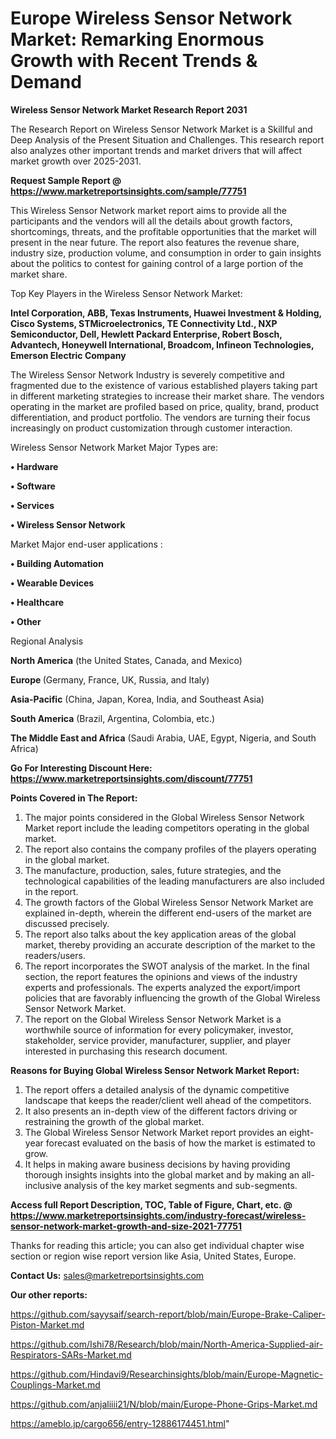  # Europe Wireless Sensor Network Market: Remarking Enormous Growth with Recent Trends & Demand

<strong>Wireless Sensor Network Market Research Report 2031</strong>

The Research Report on Wireless Sensor Network Market is a Skillful and Deep Analysis of the Present Situation and Challenges. This research report also analyzes other important trends and market drivers that will affect market growth over 2025-2031.

<strong>Request Sample Report @ <a href=https://www.marketreportsinsights.com/sample/77751>https://www.marketreportsinsights.com/sample/77751</a></strong>

This Wireless Sensor Network market report aims to provide all the participants and the vendors will all the details about growth factors, shortcomings, threats, and the profitable opportunities that the market will present in the near future. The report also features the revenue share, industry size, production volume, and consumption in order to gain insights about the politics to contest for gaining control of a large portion of the market share.

Top Key Players in the Wireless Sensor Network Market:

<strong>Intel Corporation, ABB, Texas Instruments, Huawei Investment & Holding, Cisco Systems, STMicroelectronics, TE Connectivity Ltd., NXP Semiconductor, Dell, Hewlett Packard Enterprise, Robert Bosch, Advantech, Honeywell International, Broadcom, Infineon Technologies, Emerson Electric Company</strong>

The Wireless Sensor Network Industry is severely competitive and fragmented due to the existence of various established players taking part in different marketing strategies to increase their market share. The vendors operating in the market are profiled based on price, quality, brand, product differentiation, and product portfolio. The vendors are turning their focus increasingly on product customization through customer interaction.

Wireless Sensor Network Market Major Types are:

<strong>• Hardware

• Software

• Services

• Wireless Sensor Network</strong>

Market Major end-user applications :

<strong>• Building Automation

• Wearable Devices

• Healthcare

• Other</strong>

Regional Analysis

</u><strong><b>North America</b></strong> (the United States, Canada, and Mexico)

<strong><b>Europe </b></strong>(Germany, France, UK, Russia, and Italy)

<strong><b>Asia-Pacific</b></strong> (China, Japan, Korea, India, and Southeast Asia)

<strong><b>South America</b></strong> (Brazil, Argentina, Colombia, etc.)

<strong><b>The Middle East and Africa</b></strong> (Saudi Arabia, UAE, Egypt, Nigeria, and South Africa)

<strong>Go For Interesting Discount Here: <a href=https://www.marketreportsinsights.com/discount/77751>https://www.marketreportsinsights.com/discount/77751</a></strong>

<strong>Points Covered in The Report:</strong>
<ol>
  <li>The major points considered in the Global Wireless Sensor Network Market report include the leading competitors operating in the global market.</li>
  <li>The report also contains the company profiles of the players operating in the global market.</li>
  <li>The manufacture, production, sales, future strategies, and the technological capabilities of the leading manufacturers are also included in the report.</li>
  <li>The growth factors of the Global Wireless Sensor Network Market are explained in-depth, wherein the different end-users of the market are discussed precisely.</li>
  <li>The report also talks about the key application areas of the global market, thereby providing an accurate description of the market to the readers/users.</li>
  <li>The report incorporates the SWOT analysis of the market. In the final section, the report features the opinions and views of the industry experts and professionals. The experts analyzed the export/import policies that are favorably influencing the growth of the Global Wireless Sensor Network Market.</li>
  <li>The report on the Global Wireless Sensor Network Market is a worthwhile source of information for every policymaker, investor, stakeholder, service provider, manufacturer, supplier, and player interested in purchasing this research document.</li>
</ol>
<strong>Reasons for Buying Global Wireless Sensor Network Market Report:</strong>

<ol>
  <li>The report offers a detailed analysis of the dynamic competitive landscape that keeps the reader/client well ahead of the competitors.</li>
  <li>It also presents an in-depth view of the different factors driving or restraining the growth of the global market.</li>
  <li>The Global Wireless Sensor Network Market report provides an eight-year forecast evaluated on the basis of how the market is estimated to grow.</li>
  <li>It helps in making aware business decisions by having providing thorough insights insights into the global market and by making an all-inclusive analysis of the key market segments and sub-segments.</li>
</ol>
<strong>Access full Report Description, TOC, Table of Figure, Chart, etc. @ <a href=https://www.marketreportsinsights.com/industry-forecast/wireless-sensor-network-market-growth-and-size-2021-77751>https://www.marketreportsinsights.com/industry-forecast/wireless-sensor-network-market-growth-and-size-2021-77751</a></strong>


Thanks for reading this article; you can also get individual chapter wise section or region wise report version like Asia, United States, Europe.

<strong>Contact Us:</strong>
sales@marketreportsinsights.com

<strong>Our other reports:</strong>

<a href=https://github.com/sayysaif/search-report/blob/main/Europe-Brake-Caliper-Piston-Market.md>https://github.com/sayysaif/search-report/blob/main/Europe-Brake-Caliper-Piston-Market.md</a>

<a href=https://github.com/Ishi78/Research/blob/main/North-America-Supplied-air-Respirators-SARs-Market.md>https://github.com/Ishi78/Research/blob/main/North-America-Supplied-air-Respirators-SARs-Market.md</a>

<a href=https://github.com/Hindavi9/Researchinsights/blob/main/Europe-Magnetic-Couplings-Market.md>https://github.com/Hindavi9/Researchinsights/blob/main/Europe-Magnetic-Couplings-Market.md</a>

<a href=https://github.com/anjaliiii21/N/blob/main/Europe-Phone-Grips-Market.md>https://github.com/anjaliiii21/N/blob/main/Europe-Phone-Grips-Market.md</a>

<a href=https://ameblo.jp/cargo656/entry-12886174451.html>https://ameblo.jp/cargo656/entry-12886174451.html</a>"
